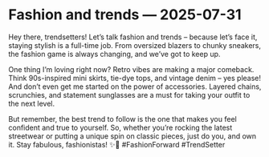 # Fashion and trends — 2025-07-31

Hey there, trendsetters! Let’s talk fashion and trends – because let’s face it, staying stylish is a full-time job. From oversized blazers to chunky sneakers, the fashion game is always changing, and we’ve got to keep up. 

One thing I’m loving right now? Retro vibes are making a major comeback. Think 90s-inspired mini skirts, tie-dye tops, and vintage denim – yes please! And don’t even get me started on the power of accessories. Layered chains, scrunchies, and statement sunglasses are a must for taking your outfit to the next level.

But remember, the best trend to follow is the one that makes you feel confident and true to yourself. So, whether you’re rocking the latest streetwear or putting a unique spin on classic pieces, just do you, and own it. Stay fabulous, fashionistas! ✨👗 #FashionForward #TrendSetter